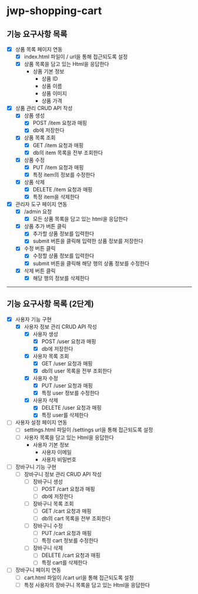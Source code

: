 # jwp-shopping-cart

## 기능 요구사항 목록
- [x] 상품 목록 페이지 연동
  - [x] index.html 파일이 / url을 통해 접근되도록 설정
  - [x] 상품 목록을 담고 있는 Html을 응답한다
    - 상품 기본 정보
      - 상품 ID
      - 상품 이름
      - 상품 이미지
      - 상품 가격
- [x] 상품 관리 CRUD API 작성
  - [x] 상품 생성
    - [x] POST /item 요청과 매핑
    - [x] db에 저장한다
  - [x] 상품 목록 조회
    - [x] GET /item 요청과 매핑
    - [x] db의 item 목록을 전부 조회한다
  - [x] 상품 수정
    - [x] PUT /item 요청과 매핑
    - [x] 특정 item의 정보를 수정한다
  - [x] 상품 삭제
    - [x] DELETE /item 요청과 매핑
    - [x] 특정 item을 삭제한다
- [x] 관리자 도구 페이지 연동
  - [x] /admin 요청
    - [x] 모든 상품 목록을 담고 있는 html을 응답한다
  - [x] 상품 추가 버튼 클릭
    - [x] 추가할 상품 정보를 입력한다
    - [x] submit 버튼을 클릭해 입력한 상품 정보를 저장한다
  - [x] 수정 버튼 클릭
    - [x] 수정할 상품 정보를 입력한다
    - [x] submit 버튼을 클릭해 해당 행의 상품 정보를 수정한다
  - [x] 삭제 버튼 클릭
    - [x] 해당 행의 정보를 삭제한다

---

## 기능 요구사항 목록 (2단계)

- [x] 사용자 기능 구현
  - [x] 사용자 정보 관리 CRUD API 작성
    - [x] 사용자 생성
      - [x] POST /user 요청과 매핑
      - [x] db에 저장한다
    - [x] 사용자 목록 조회
      - [x] GET /user 요청과 매핑
      - [x] db의 user 목록을 전부 조회한다
    - [x] 사용자 수정
      - [x] PUT /user 요청과 매핑
      - [x] 특정 user 정보를 수정한다
    - [x] 사용자 삭제
      - [x] DELETE /user 요청과 매핑
      - [x] 특정 user를 삭제한다
- [ ] 사용자 설정 페이지 연동
  - [ ] settings.html 파일이 /settings url을 통해 접근되도록 설정
  - [ ] 사용자 목록을 담고 있는 Html을 응답한다
    - 사용자 기본 정보
      - 사용자 이메일
      - 사용자 비밀번호
- [ ] 장바구니 기능 구현
  - [ ] 장바구니 정보 관리 CRUD API 작성
    - [ ] 장바구니 생성
      - [ ] POST /cart 요청과 매핑
      - [ ] db에 저장한다
    - [ ] 장바구니 목록 조회
      - [ ] GET /cart 요청과 매핑
      - [ ] db의 cart 목록을 전부 조회한다
    - [ ] 장바구니 수정
      - [ ] PUT /cart 요청과 매핑
      - [ ] 특정 cart 정보를 수정한다
    - [ ] 장바구니 삭제
      - [ ] DELETE /cart 요청과 매핑
      - [ ] 특정 cart를 삭제한다
- [ ] 장바구니 페이지 연동
  - [ ] cart.html 파일이 /cart url을 통해 접근되도록 설정
  - [ ] 특정 사용자의 장바구니 목록을 담고 있는 Html을 응답한다
